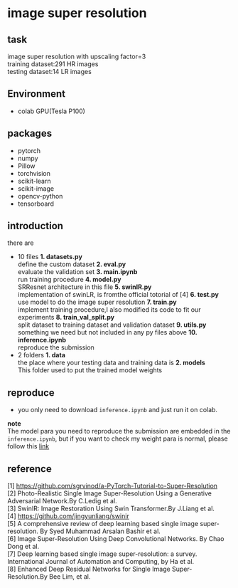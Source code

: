 # image super resolution
## task
image super resolution with upscaling factor=3</br>
training dataset:291 HR images</br>
testing dataset:14 LR images</br>
## Environment
- colab GPU(Tesla P100)
## packages
- pytorch
- numpy
- Pillow
- torchvision
- scikit-learn
- scikit-image
- opencv-python
- tensorboard
## introduction
there are 
- 10 files
**1. datasets.py</br>**
define the custom dataset 
**2. eval.py</br>**
evaluate the validation set
**3. main.ipynb</br>**
run training procedure
**4. model.py</br>**
SRResnet architecture in this file
**5. swinIR.py</br>**
implementation of swinLR, is fromthe official totorial of [4]
**6. test.py</br>**
use model to do the image super resolution
**7. train.py</br>**
implement training procedure,I also modified its code to fit our experiments
**8. train_val_split.py</br>**
split dataset to training dataset and validation dataset
**9. utils.py</br>**
something we need but not included in any py files above
**10. inference.ipynb</br>**
reproduce the submission
- 2 folders
**1. data**</br>
the place where your testing data and training data is
**2. models**</br>
This folder used to put the trained model weights 
## reproduce
- you only need to download `inference.ipynb` and just run it on colab.

**note** </br>
The model para you need to reproduce the submission are embedded in the `inference.ipynb`, but if you want to check my weight para is normal, please follow this [link](https://drive.google.com/file/d/1cdSDdbzfGp97Ijvol2CKBSsTF_w0PpBz/view?usp=sharing)
## reference
[1] https://github.com/sgrvinod/a-PyTorch-Tutorial-to-Super-Resolution</br>
[2] Photo-Realistic Single Image Super-Resolution Using a Generative Adversarial Network.By C.Ledig et al.</br> 
[3] SwinIR: Image Restoration Using Swin Transformer.By J.Liang et al.</br>
[4] https://github.com/jingyunliang/swinir </br>
[5] A comprehensive review of deep learning based single image super-resolution. By Syed Muhammad Arsalan Bashir et al.</br>
[6] Image Super-Resolution Using Deep Convolutional Networks. By Chao Dong et al.</br>
[7] Deep learning based single image super-resolution: a survey. International Journal of Automation and Computing, by Ha et al.</br>
[8] Enhanced Deep Residual Networks for Single Image Super-Resolution.By Bee Lim, et al.</br>




